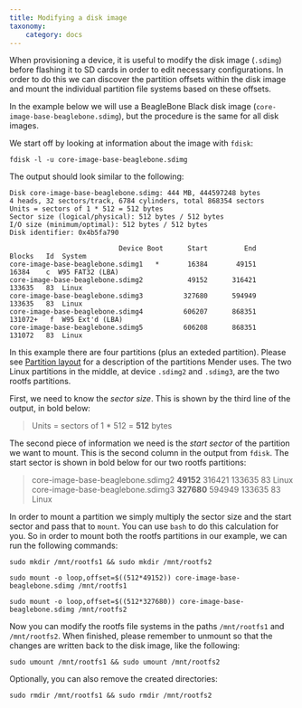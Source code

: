 ```yaml
---
title: Modifying a disk image
taxonomy:
    category: docs
---
```


When provisioning a device, it is useful to modify the disk image (`.sdimg`)
before flashing it to SD cards in order to edit necessary configurations.
In order to do this we can discover the partition offsets within the disk image
and mount the individual partition file systems based on these offsets.

In the example below we will use a BeagleBone Black disk image (`core-image-base-beaglebone.sdimg`),
but the procedure is the same for all disk images.

We start off by looking at information about the image with `fdisk`:

```
fdisk -l -u core-image-base-beaglebone.sdimg
```

The output should look similar to the following:

```
Disk core-image-base-beaglebone.sdimg: 444 MB, 444597248 bytes
4 heads, 32 sectors/track, 6784 cylinders, total 868354 sectors
Units = sectors of 1 * 512 = 512 bytes
Sector size (logical/physical): 512 bytes / 512 bytes
I/O size (minimum/optimal): 512 bytes / 512 bytes
Disk identifier: 0x4b5fa790

                           Device Boot      Start         End      Blocks   Id  System
core-image-base-beaglebone.sdimg1   *       16384       49151       16384    c  W95 FAT32 (LBA)
core-image-base-beaglebone.sdimg2           49152      316421      133635   83  Linux
core-image-base-beaglebone.sdimg3          327680      594949      133635   83  Linux
core-image-base-beaglebone.sdimg4          606207      868351      131072+   f  W95 Ext'd (LBA)
core-image-base-beaglebone.sdimg5          606208      868351      131072   83  Linux
```

In this example there are four partitions (plus an exteded partition). Please see
[Partition layout](../../Devices/Partition-layout) for a description of the
partitions Mender uses. The two Linux partitions in the middle, at device
`.sdimg2` and `.sdimg3`, are the two rootfs partitions.

First, we need to know the *sector size*. This is shown by the third line of the output,
in bold below:

> Units = sectors of 1 * 512 = **512** bytes

The second piece of information we need is the *start sector* of the partition we want to mount.
This is the second column in the output from `fdisk`. The start sector is shown in bold below for
our two rootfs partitions:

> core-image-base-beaglebone.sdimg2           **49152**      316421      133635   83  Linux  
> core-image-base-beaglebone.sdimg3          **327680**      594949      133635   83  Linux  

In order to mount a partition we simply multiply the sector size and the start sector
and pass that to `mount`. You can use `bash` to do this calculation for you.
So in order to mount both the rootfs partitions in our example, we can run the following commands:

```
sudo mkdir /mnt/rootfs1 && sudo mkdir /mnt/rootfs2
```

```
sudo mount -o loop,offset=$((512*49152)) core-image-base-beaglebone.sdimg /mnt/rootfs1
```

```
sudo mount -o loop,offset=$((512*327680)) core-image-base-beaglebone.sdimg /mnt/rootfs2
```

Now you can modify the rootfs file systems in the paths `/mnt/rootfs1` and `/mnt/rootfs2`.
When finished, please remember to unmount so that the changes are written back to the
disk image, like the following:

```
sudo umount /mnt/rootfs1 && sudo umount /mnt/rootfs2
```

Optionally, you can also remove the created directories:

```
sudo rmdir /mnt/rootfs1 && sudo rmdir /mnt/rootfs2
```

